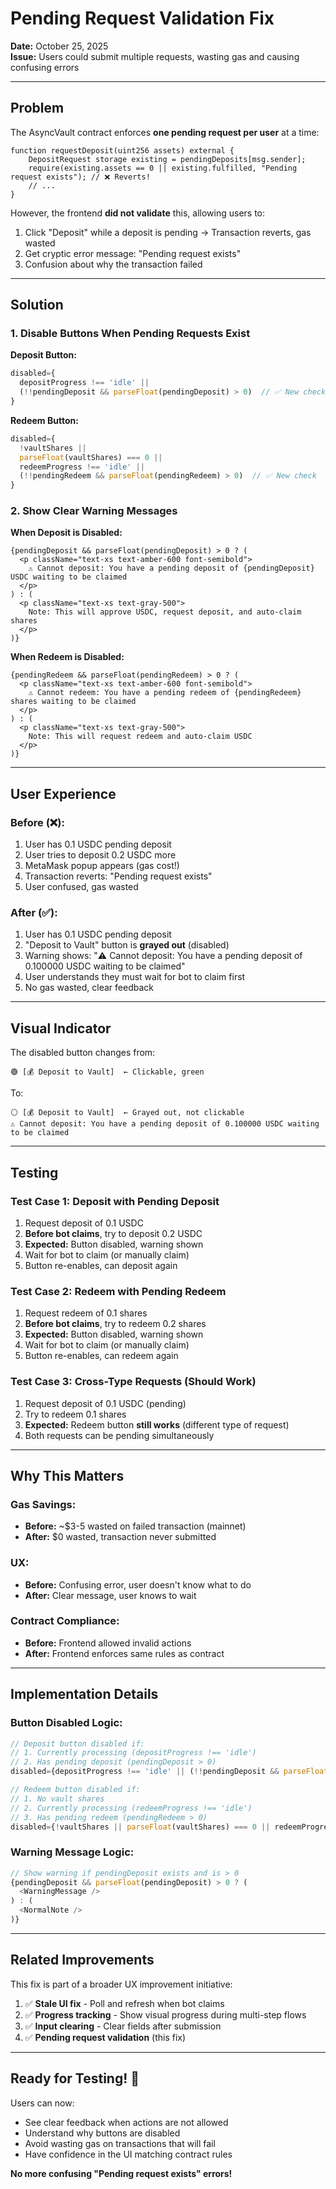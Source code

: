 # Pending Request Validation Fix

**Date:** October 25, 2025  
**Issue:** Users could submit multiple requests, wasting gas and causing confusing errors

---

## Problem

The AsyncVault contract enforces **one pending request per user** at a time:

```solidity
function requestDeposit(uint256 assets) external {
    DepositRequest storage existing = pendingDeposits[msg.sender];
    require(existing.assets == 0 || existing.fulfilled, "Pending request exists"); // ❌ Reverts!
    // ...
}
```

However, the frontend **did not validate** this, allowing users to:
1. Click "Deposit" while a deposit is pending → Transaction reverts, gas wasted
2. Get cryptic error message: "Pending request exists"
3. Confusion about why the transaction failed

---

## Solution

### 1. Disable Buttons When Pending Requests Exist

**Deposit Button:**
```typescript
disabled={
  depositProgress !== 'idle' || 
  (!!pendingDeposit && parseFloat(pendingDeposit) > 0)  // ✅ New check
}
```

**Redeem Button:**
```typescript
disabled={
  !vaultShares || 
  parseFloat(vaultShares) === 0 || 
  redeemProgress !== 'idle' || 
  (!!pendingRedeem && parseFloat(pendingRedeem) > 0)  // ✅ New check
}
```

### 2. Show Clear Warning Messages

**When Deposit is Disabled:**
```tsx
{pendingDeposit && parseFloat(pendingDeposit) > 0 ? (
  <p className="text-xs text-amber-600 font-semibold">
    ⚠️ Cannot deposit: You have a pending deposit of {pendingDeposit} USDC waiting to be claimed
  </p>
) : (
  <p className="text-xs text-gray-500">
    Note: This will approve USDC, request deposit, and auto-claim shares
  </p>
)}
```

**When Redeem is Disabled:**
```tsx
{pendingRedeem && parseFloat(pendingRedeem) > 0 ? (
  <p className="text-xs text-amber-600 font-semibold">
    ⚠️ Cannot redeem: You have a pending redeem of {pendingRedeem} shares waiting to be claimed
  </p>
) : (
  <p className="text-xs text-gray-500">
    Note: This will request redeem and auto-claim USDC
  </p>
)}
```

---

## User Experience

### Before (❌):
1. User has 0.1 USDC pending deposit
2. User tries to deposit 0.2 USDC more
3. MetaMask popup appears (gas cost!)
4. Transaction reverts: "Pending request exists"
5. User confused, gas wasted

### After (✅):
1. User has 0.1 USDC pending deposit
2. "Deposit to Vault" button is **grayed out** (disabled)
3. Warning shows: "⚠️ Cannot deposit: You have a pending deposit of 0.100000 USDC waiting to be claimed"
4. User understands they must wait for bot to claim first
5. No gas wasted, clear feedback

---

## Visual Indicator

The disabled button changes from:
```
🟢 [💰 Deposit to Vault]  ← Clickable, green
```

To:
```
⚪ [💰 Deposit to Vault]  ← Grayed out, not clickable
⚠️ Cannot deposit: You have a pending deposit of 0.100000 USDC waiting to be claimed
```

---

## Testing

### Test Case 1: Deposit with Pending Deposit
1. Request deposit of 0.1 USDC
2. **Before bot claims**, try to deposit 0.2 USDC
3. **Expected:** Button disabled, warning shown
4. Wait for bot to claim (or manually claim)
5. Button re-enables, can deposit again

### Test Case 2: Redeem with Pending Redeem
1. Request redeem of 0.1 shares
2. **Before bot claims**, try to redeem 0.2 shares
3. **Expected:** Button disabled, warning shown
4. Wait for bot to claim (or manually claim)
5. Button re-enables, can redeem again

### Test Case 3: Cross-Type Requests (Should Work)
1. Request deposit of 0.1 USDC (pending)
2. Try to redeem 0.1 shares
3. **Expected:** Redeem button **still works** (different type of request)
4. Both requests can be pending simultaneously

---

## Why This Matters

### Gas Savings:
- **Before:** ~$3-5 wasted on failed transaction (mainnet)
- **After:** $0 wasted, transaction never submitted

### UX:
- **Before:** Confusing error, user doesn't know what to do
- **After:** Clear message, user knows to wait

### Contract Compliance:
- **Before:** Frontend allowed invalid actions
- **After:** Frontend enforces same rules as contract

---

## Implementation Details

### Button Disabled Logic:
```typescript
// Deposit button disabled if:
// 1. Currently processing (depositProgress !== 'idle')
// 2. Has pending deposit (pendingDeposit > 0)
disabled={depositProgress !== 'idle' || (!!pendingDeposit && parseFloat(pendingDeposit) > 0)}

// Redeem button disabled if:
// 1. No vault shares
// 2. Currently processing (redeemProgress !== 'idle')
// 3. Has pending redeem (pendingRedeem > 0)
disabled={!vaultShares || parseFloat(vaultShares) === 0 || redeemProgress !== 'idle' || (!!pendingRedeem && parseFloat(pendingRedeem) > 0)}
```

### Warning Message Logic:
```typescript
// Show warning if pendingDeposit exists and is > 0
{pendingDeposit && parseFloat(pendingDeposit) > 0 ? (
  <WarningMessage />
) : (
  <NormalNote />
)}
```

---

## Related Improvements

This fix is part of a broader UX improvement initiative:
1. ✅ **Stale UI fix** - Poll and refresh when bot claims
2. ✅ **Progress tracking** - Show visual progress during multi-step flows
3. ✅ **Input clearing** - Clear fields after submission
4. ✅ **Pending request validation** (this fix)

---

## Ready for Testing! 🎯

Users can now:
- See clear feedback when actions are not allowed
- Understand why buttons are disabled
- Avoid wasting gas on transactions that will fail
- Have confidence in the UI matching contract rules

**No more confusing "Pending request exists" errors!**


